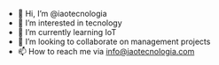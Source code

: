 - 👋 Hi, I’m @iaotecnologia
- 👀 I’m interested in tecnology
- 🌱 I’m currently learning IoT
- 💞️ I’m looking to collaborate on management projects
- 📫 How to reach me via info@iaotecnologia.com

<!---
iaotecnologia/iaotecnologia is a ✨ special ✨ repository because its `README.md` (this file) appears on your GitHub profile.
You can click the Preview link to take a look at your changes.
--->
